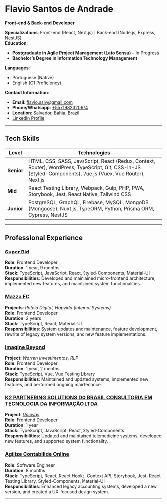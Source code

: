 # Flavio Santos de Andrade

**Front-end & Back-end Developer**

**Specializations**: Front-end (React, Next.js) | Back-end (Node.js, Express, NestJS)  
**Education**:

- **Postgraduate in Agile Project Management (Lato Sensu)** – In Progress
- **Bachelor’s Degree in Information Technology Management**

**Languages**:

- Portuguese (Native)
- English (C1 Proficiency)

**Contact Information**:

- **Email**: flavio.ssiv@gmail.com
- **Phone/Whatsapp**: [+5571982320674](https://api.whatsapp.com/send?1=pt_BR&phone=5571982320674)
- **Location**: Salvador, Bahia, Brazil
- [LinkedIn Profile](https://www.linkedin.com/in/flavio-andrade-dev/)

---

## Tech Skills

| **Level**  | **Technologies**                                                                                                                                           |
| ---------- | ---------------------------------------------------------------------------------------------------------------------------------------------------------- |
| **Senior** | HTML, CSS, SASS, JavaScript, React (Redux, Context, Router), WordPress, TypeScript, Git, CSS-in-JS (Styled-Components), Vue.js (Vuex, Vue Router), Next.js |
| **Mid**    | React Testing Library, Webpack, Gulp, PHP, PWA, Storybook, Jest, React Native, Tailwind CSS                                                                |
| **Junior** | PostgreSQL, GraphQL, Firebase, MySQL, MongoDB (Mongoose), Nuxt.js, TypeORM, Python, Prisma ORM, Cypress, NestJS                                            |

---

## Professional Experience

### [Super Bid](https://www.superbid.net/)

**Role**: Frontend Developer  
**Duration**: 1 year, 9 months  
**Stack**: TypeScript, JavaScript, React, Styled-Components, Material-UI  
**Responsibilities**: Developed and maintained micro-frontend architecture, implemented new features, and maintained system functionalities.

### [Mazza FC](https://mazzafc.tech/)

**Projects**: _Rateio Digital, Hapvida (Internal Systems)_  
**Role**: Frontend Developer  
**Duration**: 2 years  
**Stack**: TypeScript, React, Material-UI  
**Responsibilities**: System updates and maintenance, feature development, rewrite of legacy system versions, and new feature implementations.

### [Imagine Beyond](https://www.imaginebeyond.com.br/)

**Project**: _Warren Investimentos, RLP_  
**Role**: Frontend Developer  
**Duration**: 1 year, 2 months  
**Stack**: TypeScript, Vue, Vue Testing Library  
**Responsibilities**: Maintained and updated systems, implemented new features, and performed ongoing maintenance.

### [K2 PARTNERING SOLUTIONS DO BRASIL CONSULTORIA EM TECNOLOGIA DA INFORMAÇÃO LTDA](https://k2partnering.com/)

**Project**: [_Docway_](https://docway.com.br/)  
**Role**: Frontend Developer  
**Duration**: 1 year  
**Stack**: TypeScript, JavaScript, React, Styled-Components  
**Responsibilities**: Updated and maintained telemedicine systems, developed new features, and supported system functionality.

### [Agilize Contabilide Online](https://www.agilize.com.br/)

**Role**: Software Engineer  
**Duration**: 8 months  
**Stack**: TypeScript, React, React Hooks, Context API, Storybook, Jest, React Testing Library, Styled-Components, Material-UI  
**Responsibilities**: Enhanced legacy accounting systems, developed a new version, and created a UX-focused design system.

---
